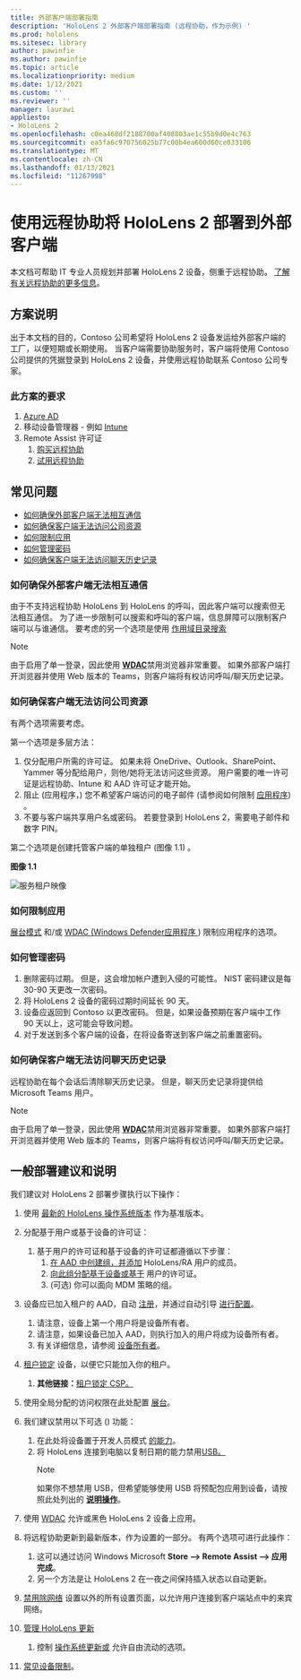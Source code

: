 ```yaml
---
title: 外部客户端部署指南
description: 'HoloLens 2 外部客户端部署指南 (远程协助，作为示例) '
ms.prod: hololens
ms.sitesec: library
author: pawinfie
ms.author: pawinfie
ms.topic: article
ms.localizationpriority: medium
ms.date: 1/12/2021
ms.custom: ''
ms.reviewer: ''
manager: laurawi
appliesto:
- HoloLens 2
ms.openlocfilehash: c0ea468df2188700af408803ae1c55b9d0e4c763
ms.sourcegitcommit: ea5fa6c970756025b77c00b4ea600d60ce033106
ms.translationtype: MT
ms.contentlocale: zh-CN
ms.lasthandoff: 01/13/2021
ms.locfileid: "11267998"
---
```

# 使用远程协助将 HoloLens 2 部署到外部客户端

本文档可帮助 IT 专业人员规划并部署 HoloLens 2 设备，侧重于远程协助。 [了解有关远程协助的更多信息](https://docs.microsoft.com/hololens/hololens2-cloud-connected-overview#learn-about-remote-assist)。

## 方案说明

出于本文档的目的，Contoso 公司希望将 HoloLens 2 设备发运给外部客户端的工厂，以便短期或长期使用。 当客户端需要协助服务时，客户端将使用 Contoso 公司提供的凭据登录到 HoloLens 2 设备，并使用远程协助联系 Contoso 公司专家。

### 此方案的要求

1. [Azure AD](https://docs.microsoft.com/azure/active-directory/fundamentals/active-directory-whatis)
1. 移动设备管理器 - 例如 [Intune](https://docs.microsoft.com/mem/intune/fundamentals/free-trial-sign-up)
1. Remote Assist 许可证
    1. [购买远程协助](https://docs.microsoft.com/dynamics365/mixed-reality/remote-assist/buy-remote-assist)
    1. [试用远程协助](https://docs.microsoft.com/dynamics365/mixed-reality/remote-assist/try-remote-assist)

## 常见问题

- [如何确保外部客户端无法相互通信](#how-to-ensure-that-external-clients-do-not-have-the-ability-to-communicate-with-one-another)
- [如何确保客户端无法访问公司资源](#how-to-ensure-that-clients-do-not-have-access-to-company-resources)
- [如何限制应用](#how-to-restrict-apps)
- [如何管理密码](#how-to-manage-passwords)
- [如何确保客户端无法访问聊天历史记录](#how-to-ensure-that-clients-do-not-have-access-to-chat-history)

### 如何确保外部客户端无法相互通信

由于不支持远程协助 HoloLens 到 HoloLens 的呼叫，因此客户端可以搜索但无法相互通信。 为了进一步限制可以搜索和呼叫的客户端[](https://docs.microsoft.com/microsoft-365/compliance/information-barriers?view=o365-worldwide)，信息屏障可以限制客户端可以与谁通信。 要考虑的另一个选项是使用 [作用域目录搜索](https://docs.microsoft.com/MicrosoftTeams/teams-scoped-directory-search)

 > [!NOTE]
> 由于启用了单一登录，因此使用 [**WDAC**](https://docs.microsoft.com/hololens/windows-defender-application-control-wdac)禁用浏览器非常重要。 如果外部客户端打开浏览器并使用 Web 版本的 Teams，则客户端将有权访问呼叫/聊天历史记录。

### 如何确保客户端无法访问公司资源

有两个选项需要考虑。

第一个选项是多层方法：

1. 仅分配用户所需的许可证。 如果未将 OneDrive、Outlook、SharePoint、Yammer 等分配给用户，则他/她将无法访问这些资源。 用户需要的唯一许可证是远程协助、Intune 和 AAD 许可证才能开始。
1. 阻止 (应用程序，) 您不希望客户端访问的电子邮件 (请参阅如何限制 [应用程序](#how-to-restrict-apps)) 。
1. 不要与客户端共享用户名或密码。 若要登录到 HoloLens 2，需要电子邮件和数字 PIN。

第二个选项是创建托管客户端的单独租户 (图像 1.1) 。

**图像 1.1**

![服务租户映像](./images/hololens-service-tenant-image.png)

### 如何限制应用

[展台模式](https://docs.microsoft.com/hololens/hololens-kiosk) 和/或 [WDAC (Windows Defender应用程序 ](https://docs.microsoft.com/hololens/windows-defender-application-control-wdac)) 限制应用程序的选项。

### 如何管理密码

1. 删除密码过期。 但是，这会增加帐户遭到入侵的可能性。 NIST 密码建议是每 30-90 天更改一次密码。
1. 将 HoloLens 2 设备的密码过期时间延长 90 天。
1. 设备应返回到 Contoso 以更改密码。 但是，如果设备预期在客户端中工作 90 天以上，这可能会导致问题。  
1. 对于发送到多个客户端的设备，在将设备寄送到客户端之前重置密码。

### 如何确保客户端无法访问聊天历史记录

远程协助在每个会话后清除聊天历史记录。 但是，聊天历史记录将提供给 Microsoft Teams 用户。

> [!NOTE]
> 由于启用了单一登录，因此使用 [**WDAC**](https://docs.microsoft.com/hololens/windows-defender-application-control-wdac)禁用浏览器非常重要。 如果外部客户端打开浏览器并使用 Web 版本的 Teams，则客户端将有权访问呼叫/聊天历史记录。

## 一般部署建议和说明

我们建议对 HoloLens 2 部署步骤执行以下操作：

1. 使用 [最新的 HoloLens 操作系统版本](https://aka.ms/hololens2download) 作为基准版本。
1. 分配基于用户或基于设备的许可证：
    1. 基于用户的许可证和基于设备的许可证都遵循以下步骤：
        1. [在 AAD 中创建组，并添加](https://docs.microsoft.com/azure/active-directory/fundamentals/active-directory-groups-create-azure-portal#create-a-basic-group-and-add-members) HoloLens/RA 用户的成员。
        1. [向此组分配基于设备或基于](https://docs.microsoft.com/azure/active-directory/enterprise-users/licensing-groups-assign#:~:text=In%20this%20article%201%20Assign%20the%20required%20licenses,3%20Check%20for%20license%20problems%20and%20resolve%20them) 用户的许可证。
        1.  (可选) 你可以面向 MDM 策略的组。

1. 设备应已加入租户的 AAD，自动 [注册](https://docs.microsoft.com/hololens/hololens-enroll-mdm#auto-enrollment-in-mdm)，并通过自动引导 [进行配置](https://docs.microsoft.com/hololens/hololens2-autopilot)。
    1. 请注意，设备上第一个用户将是设备所有者。
    1. 请注意，如果设备已加入 AAD，则执行加入的用户将成为设备所有者。
    1. 有关详细信息，请参阅 [设备所有者](https://docs.microsoft.com/hololens/security-adminless-os#device-owner)。
1. [租户锁定](https://docs.microsoft.com/hololens/hololens-release-notes#tenantlockdown-csp-and-autopilot) 设备，以便它只能加入你的租户。
    1. **其他链接：**[租户锁定 CSP。](https://docs.microsoft.com/windows/client-management/mdm/tenantlockdown-csp)
1. 使用全局分配的访问权限在此处配置 [展台](https://docs.microsoft.com/hololens/hololens-global-assigned-access-kiosk)。
1. 我们建议禁用以下可选 () 功能：
    1. 在此处将设备置于开发人员模式 [的能力](https://docs.microsoft.com/windows/client-management/mdm/policy-csp-applicationmanagement#applicationmanagement-allowdeveloperunlock)。
    1. 将 HoloLens 连接到电脑以复制日期的能力禁用[USB。](https://docs.microsoft.com/windows/client-management/mdm/policy-csp-connectivity#connectivity-allowusbconnection)
       > [!NOTE]
        > 如果你不想禁用 USB，但希望能够使用 USB 将预配包应用到设备，请按照此处列出的 [**说明操作**](https://docs.microsoft.com/windows/client-management/mdm/policy-csp-security#security-allowaddprovisioningpackage)。

1. 使用 [WDAC](https://docs.microsoft.com/hololens/windows-defender-application-control-wdac) 允许或黑色 HoloLens 2 设备上应用。
1. 将远程协助更新到最新版本，作为设置的一部分。 有两个选项可进行此操作：
    1. 这可以通过访问 Windows Microsoft **Store --> Remote Assist --> 应用完成**。
    1. 另一个方法是让 HoloLens 2 在一夜之间保持插入状态以自动更新。
1. [禁用除网络](https://docs.microsoft.com/hololens/settings-uri-list) 设置以外的所有设置页面，以允许用户连接到客户端站点中的来宾网络。
1. [管理 HoloLens 更新](https://docs.microsoft.com/hololens/hololens-updates)
    1. 控制 [操作系统更新或](https://docs.microsoft.com/mem/intune/protect/windows-update-for-business-configure#create-and-assign-update-rings) 允许自由流动的选项。
1. [常见设备限制](https://docs.microsoft.com/hololens/hololens-common-device-restrictions)。
